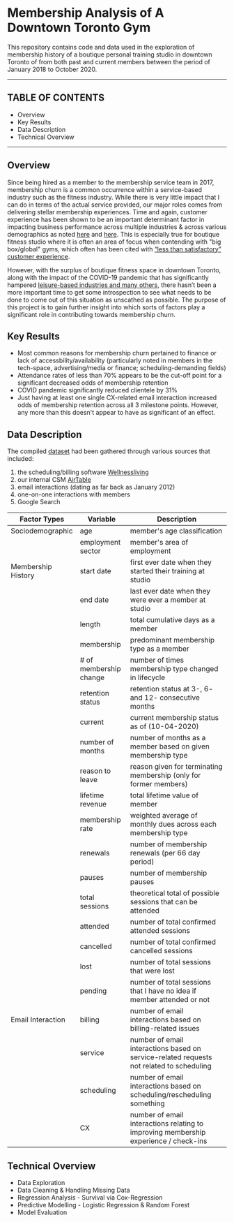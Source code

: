 # Membership Analysis of A Downtown Toronto Gym

This repository contains code and data used in the exploration of membership history of a boutique personal training studio in downtown Toronto of from both past and current members between the period of January 2018 to October 2020. 

---

## TABLE OF CONTENTS

* Overview
* Key Results
* Data Description 
* Technical Overview

---

## Overview

Since being hired as a member to the membership service team in 2017, membership churn is a common occurrence within a service-based industry such as the fitness industry.  While there is very little impact that I can do in terms of the actual service provided, our major roles comes from delivering stellar membership experiences.  Time and again, customer experience has been shown to be an important determinant factor in impacting business performance across multiple industries & across various demographics as noted [here](https://www.emerald.com/insight/content/doi/10.1108/IJQSS-01-2015-0008/full/html) and [here](https://www.pwc.com/us/en/advisory-services/publications/consumer-intelligence-series/pwc-consumer-intelligence-series-customer-experience.pdf#page=8).  This is especially true for boutique fitness studio where it is often an area of focus when contending with "big box/global" gyms, which often has been cited with [“less than satisfactory” customer experience](https://www.lbbonline.com/news/research-reveals-gyms-need-to-workout-their-customer-experience).

However, with the surplus of boutique fitness space in downtown Toronto, along with the impact of the COVID-19 pandemic that has significantly hampered [leisure-based industries and many others](https://www.spglobal.com/marketintelligence/en/news-insights/blog/industries-most-and-least-impacted-by-covid-19-from-a-probability-of-default-perspective-march-2020-update), there hasn’t been a more important time to get some introspection to see what needs to be done to come out of this situation as unscathed as possible.  The purpose of this project is to gain further insight into which sorts of factors play a significant role in contributing towards membership churn.  

## Key Results 

* Most common reasons for membership churn pertained to finance or lack of accessbility/availability (particularly noted in members in the tech-space, advertising/media or finance; scheduling-demanding fields)
* Attendance rates of less than 70% appears to be the cut-off point for a significant decreased odds of membership retention
* COVID pandemic significantly reduced clientele by 31% 
* Just having at least one single CX-related email interaction increased odds of membership retention across all 3 milestone points. However, any more than this doesn't appear to have as significant of an effect. 

## Data Description 

The compiled [dataset](CSM_Bang_no_names.csv) had been gathered through various sources that included:

   1) the scheduling/billing software [Wellnessliving](www.wellnessliving.com)
   2) our internal CSM [AirTable](www.airtable.com)
   3) email interactions (dating as far back as January 2012)
   4) one-on-one interactions with members
   5) Google Search 

| Factor Types | Variable | Description |
|------------|----------|-------------|
| Sociodemographic| age | member's age classification |
|                 |employment sector | member's area of employment |
| Membership History | start date | first ever date when they started their training at studio  |
|                    | end date  | last ever date when they were ever a member at studio|
|                    | length    | total cumulative days as a member | 
|                    | membership | predominant membership type as a member | 
|                    | # of membership change | number of times membership type changed in lifecycle |
|                    | retention status | retention status at 3-, 6- and 12- consecutive months |
|                    | current | current membership status as of (10-04-2020) | 
|                    | number of months | number of months as a member based on given membership type |
|                    | reason to leave | reason given for terminating membership (only for former members) | 
|                    | lifetime revenue | total lifetime value of member | 
|                    | membership rate |  weighted average of monthly dues across each membership type |
|                    | renewals        | number of membership renewals (per 66 day period) | 
|                    | pauses          | number of membership pauses | 
|                    | total sessions | theoretical total of possible sessions that can be attended| 
|                    | attended | number of total confirmed attended sessions |
|                    | cancelled | number of total confirmed cancelled sessions |
|                    | lost      | number of total sessions that were lost |
|                    | pending |  number of total sessions that I have no idea if member attended or not | 
| Email Interaction  | billing | number of email interactions based on billing-related issues |
|                    | service | number of email interactions based on service-related requests not related to scheduling |
|                    | scheduling | number of email interactions based on scheduling/rescheduling something |
|                    | CX | number of email interactions relating to improving membership experience / check-ins |

## Technical Overview 

* Data Exploration
* Data Cleaning & Handling Missing Data 
* Regression Analysis - Survival via Cox-Regression 
* Predictive Modelling - Logistic Regression & Random Forest 
* Model Evaluation 
